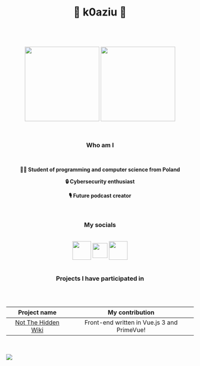 # <p align="center"> 🌟 k0aziu 🌟 </p>

<br/>
<br/>

<p align="center">
  <img height=200 align="center" src="https://github-readme-stats.vercel.app/api?username=k0aziu&show_icons=true&theme=dark#gh-dark-mode-only&hide=issues,contribs,prs" />
  <img height=200 align="center" src="https://github-readme-stats.vercel.app/api/top-langs?username=k0aziu&card_width=100&theme=dark#gh-dark-mode-only&size_weight=0.5&count_weight=0.5&text_bold=false&hide_title=true" />
<p/>

<br/>

### <p align="center"> Who am I <p/>

<br/>

<div align="center">
  <p><strong>👨‍💻 Student of programming and computer science from Poland</strong></p>
  <p><strong>🔒 Cybersecurity enthusiast</strong></p>
  <p><strong>🎙️ Future podcast creator</strong></p>
</div>

<br/>

### <p align="center"> My socials

<br/>

<div align="center">
<a href="https://discord.com/users/725816686296432761" target="blank"><img align="center" src="https://raw.githubusercontent.com/rahuldkjain/github-profile-readme-generator/master/src/images/icons/Social/discord.svg" height="50" /></a>
<a href="https://www.instagram.com/koaziu.sh" target="blank"><img align="center" src="https://raw.githubusercontent.com/rahuldkjain/github-profile-readme-generator/master/src/images/icons/Social/instagram.svg" height="40" /></a>
<a href="https://www.linkedin.com/in/micha%C5%82-kazienko-39abb52aa/" target="blank"><img align="center" src="https://raw.githubusercontent.com/rahuldkjain/github-profile-readme-generator/master/src/images/icons/Social/linked-in.svg" height="50" /></a>
</div>

<br/>

### <p align="center"> Projects I have participated in <p/>

<br/>
<br/>

<div align="center">

| Project name | My contribution |
| :-------: | :-------: |
| [Not The Hidden Wiki](https://notthehiddenwiki.com/) | Front-end written in Vue.js 3 and PrimeVue! |

</div>

<br/>
<br/>

<img align="left" src="https://Akomarev.com/ghpvc/?username=k0aziu" />

